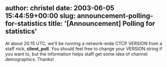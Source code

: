 author: christel
date: 2003-06-05 15:44:59+00:00
slug: announcement-polling-for-statistics
title: '[Announcement] Polling for statistics'
---

At about 20:15 UTC, we'll be running a network-wide CTCP VERSION from a staff nick, **client_poll**.  You should feel free to change your VERSION string if you want to, but the information helps staff get some idea of channel demographics.  Thanks!
